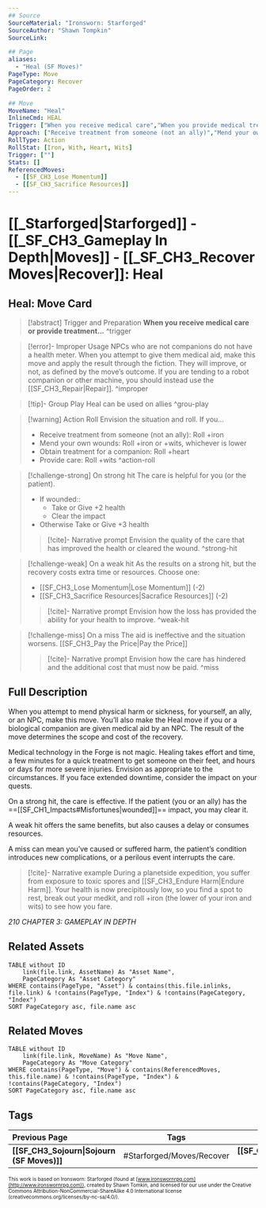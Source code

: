 ```yaml
---
## Source
SourceMaterial: "Ironsworn: Starforged"
SourceAuthor: "Shawn Tompkin"
SourceLink: 

## Page
aliases:
  - "Heal (SF Moves)"
PageType: Move
PageCategory: Recover
PageOrder: 2

## Move
MoveName: "Heal"
InlineCmd: HEAL
Trigger: ["When you receive medical care","When you provide medical treatment"]
Approach: ["Receive treatment from someone (not an ally)","Mend your own wounds","Obtain treatment for a companion","Provide care"]
RollType: Action
RollStat: [Iron, With, Heart, Wits]
Trigger: [""] 
Stats: []
ReferencedMoves: 
  - [[SF_CH3_Lose Momentum]]
  - [[SF_CH3_Sacrifice Resources]]
---
```

# [[_Starforged|Starforged]] - [[_SF_CH3_Gameplay In Depth|Moves]] - [[_SF_CH3_Recover Moves|Recover]]: Heal
## Heal: Move Card
>[!abstract]  Trigger and Preparation
>**When you receive medical care or provide treatment...** ^trigger

> [!error]- Improper Usage
> NPCs who are not companions do not have a health meter. When you attempt to give them medical aid, make this move and apply the result through the fiction. They will improve, or not, as defined by the move’s outcome. 
> If you are tending to a robot companion or other machine, you should instead use the [[SF_CH3_Repair|Repair]]. ^improper

> [!tip]- Group Play
> Heal can be used on allies ^grou-play

> [!warning] Action Roll
> Envision the situation and roll. If you…
>- Receive treatment from someone (not an ally): Roll +iron
>- Mend your own wounds: Roll +iron or +wits, whichever is lower
>- Obtain treatment for a companion: Roll +heart
>- Provide care: Roll +wits ^action-roll

> [!challenge-strong] On strong hit
> The care is helpful for you (or the patient). 
>- If wounded::
>	- Take or Give +2 health 
>	- Clear the impact
>- Otherwise Take or Give +3 health
> > [!cite]- Narrative prompt
> > Envision the quality of the care that has improved the health or cleared the wound. ^strong-hit

> [!challenge-weak] On a weak hit
> As the results on a strong hit, but the recovery costs extra time or resources. Choose one: 
>- [[SF_CH3_Lose Momentum|Lose Momentum]] (-2)
>- [[SF_CH3_Sacrifice Resources|Sacrafice Resources]] (-2)
> > [!cite]- Narrative prompt
> > Envision how the loss has provided the ability for your health to improve. ^weak-hit

> [!challenge-miss] On a miss
> The aid is ineffective and the situation worsens. [[SF_CH3_Pay the Price|Pay the Price]]
> > [!cite]- Narrative prompt
> > Envision how the care has hindered and the additional cost that must now be paid. ^miss

## Full Description
When you attempt to mend physical harm or sickness, for yourself, an ally, or an NPC, make this move. You’ll also make the Heal move if you or a biological companion are given medical aid by an NPC. The result of the move determines the scope and cost of the recovery. 

Medical technology in the Forge is not magic. Healing takes effort and time, a few minutes for a quick treatment to get someone on their feet, and hours or days for more severe injuries. Envision as appropriate to the circumstances. If you face extended downtime, consider the impact on your quests. 

On a strong hit, the care is effective. If the patient (you or an ally) has the ==[[SF_CH1_Impacts#Misfortunes|wounded]]== impact, you may clear it. 

A weak hit offers the same benefits, but also causes a delay or consumes resources. 

A miss can mean you’ve caused or suffered harm, the patient’s condition introduces new complications, or a perilous event interrupts the care. 

> [!cite]- Narrative example
> During a planetside expedition, you suffer from exposure to toxic spores and [[SF_CH3_Endure Harm|Endure Harm]]. Your health is now precipitously low, so you find a spot to rest, break out your medkit, and roll +iron (the lower of your iron and wits) to see how you fare. 

*210 CHAPTER 3: GAMEPLAY IN DEPTH*

## Related Assets
```dataview
TABLE without ID
	link(file.link, AssetName) As "Asset Name",
	PageCategory As "Asset Category"
WHERE contains(PageType, "Asset") & contains(this.file.inlinks, file.link) & !contains(PageType, "Index") & !contains(PageCategory, "Index")
SORT PageCategory asc, file.name asc
```

## Related Moves
```dataview
TABLE without ID
	link(file.link, MoveName) As "Move Name",
	PageCategory As "Move Category"
WHERE contains(PageType, "Move") & contains(ReferencedMoves, this.file.name) & !contains(PageType, "Index") & !contains(PageCategory, "Index")
SORT PageCategory asc, file.name asc
```

## Tags
| Previous Page | Tags | Next Page |
|:--- |:---:| ---:|
| **[[SF_CH3_Sojourn\|Sojourn (SF Moves)]]** |#Starforged/Moves/Recover | **[[SF_CH3_Hearten\|Hearten (SF Moves)]]** |

<font size=-2>This work is based on Ironsworn: Starforged (found at [www.ironswornrpg.com](http://www.ironswornrpg.com)), created by Shawn Tomkin, and licensed for our use under the Creative Commons Attribution-NonCommercial-ShareAlike 4.0 International license  (creativecommons.org/licenses/by-nc-sa/4.0/).</font>